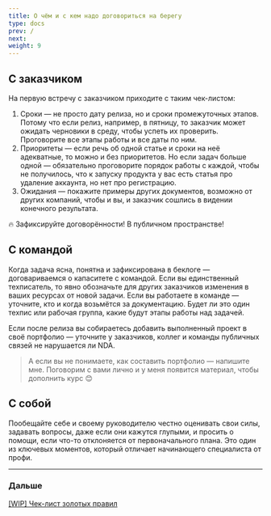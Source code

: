 ```yaml
---
title: О чём и с кем надо договориться на берегу
type: docs
prev: /
next: 
weight: 9
---
```


## С заказчиком

На первую встречу с заказчиком приходите с таким чек-листом:

1. Сроки — не просто дату релиза, но и сроки промежуточных этапов. Потому что если релиз, например, в пятницу, то заказчик может ожидать черновики в среду, чтобы успеть их проверить. Проговорите все этапы работы и все даты по ним. 
2. Приоритеты — если речь об одной статье и сроки на неё адекватные, то можно и без приоритетов. Но если задач больше одной — обязательно проговорите порядок работы с каждой, чтобы не получилось, что к запуску продукта у вас есть статья про удаление аккаунта, но нет про регистрацию. 
3. Ожидания — покажите примеры других документов, возможно от других компаний, чтобы и вы, и заказчик сошлись в видении конечного результата. 

<aside>
🔥 Зафиксируйте договорённости! В публичном пространстве!

</aside>

## С командой

Когда задача ясна, понятна и зафиксирована в беклоге —договариваемся о капаситете с командой. Если вы единственный техписатель, то явно обозначьте для других заказчиков изменения в ваших ресурсах от новой задачи. Если вы работаете в команде — уточните, кто и когда возьмётся за документацию. Будет ли это один техпис или рабочая группа, какие будут этапы работы над задачей. 

Если после релиза вы собираетесь добавить выполненный проект в своё портфолио — уточните у заказчиков, коллег и команды публичных связей не нарушается ли NDA. 

> А если вы не понимаете, как составить портфолио — напишите мне. Поговорим с вами лично и у меня появится материал, чтобы дополнить курс 😊
> 

## С собой

Пообещайте себе и своему руководителю честно оценивать свои силы, задавать вопросы, даже если они кажутся глупыми, и просить о помощи, если что-то отклоняется от первоначального плана. Это один из ключевых моментов, который отличает начинающего специалиста от профи.

---

### Дальше

[[WIP] Чек-лист золотых правил](%5BWIP%5D%20%D0%A7%D0%B5%D0%BA-%D0%BB%D0%B8%D1%81%D1%82%20%D0%B7%D0%BE%D0%BB%D0%BE%D1%82%D1%8B%D1%85%20%D0%BF%D1%80%D0%B0%D0%B2%D0%B8%D0%BB%202d39af89056940d08d3db7759cce0d73.md)